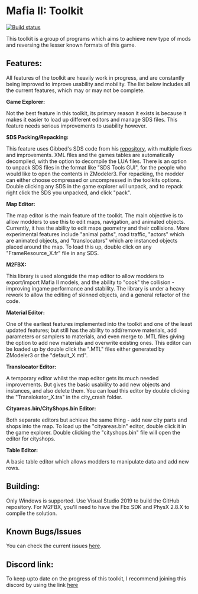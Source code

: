 
# Mafia II: Toolkit

[![Build status](https://ci.appveyor.com/api/projects/status/62dtija7vekn7htn/branch/master?svg=true)](https://ci.appveyor.com/project/Greavesy1899/mafia2toolkit)

This toolkit is a group of programs which aims to achieve new type of mods and reversing the lesser known formats of this game.

## Features:

All features of the toolkit are heavily work in progress, and are constantly being improved to improve usability and mobility. The list below includes all the current features, which may or may not be complete. 

**Game Explorer:**

Not the best feature in this toolkit, its primary reason it exists is because it makes it easier to load up different editors and manage SDS files. This feature needs serious improvements to usability however.

**SDS Packing/Repacking:**

This feature uses Gibbed's SDS code from his [repository](https://github.com/gibbed/Gibbed.Illusion), with multiple fixes and improvements. XML files and the games tables are automatically decompiled, with the option to decompile the LUA files. There is an option to unpack SDS files in the format like "SDS Tools GUI", for the people who would like to open the contents in ZModeler3. For repacking, the modder can either choose compressed or uncompressed in the toolkits options. Double clicking any SDS in the game explorer will unpack, and to repack right click the SDS you unpacked, and click "pack".

**Map Editor:**

The map editor is the main feature of the toolkit. The main objective is to allow modders to use this to edit maps, navigation, and animated objects. Currently, it has the ability to edit maps geometry and their collisions. More experimental features include "animal paths", road traffic, "actors" which are animated objects, and "translocators" which are instanced objects placed around the map. To load this up, double click on any "FrameResource_X.fr" file in any SDS.

**M2FBX:**

This library is used alongside the map editor to allow modders to export/import Mafia II models, and the ability to "cook" the collision - improving ingame performance and stability. The library is under a heavy rework to allow the editing of skinned objects, and a general refactor of the code.

**Material Editor:**

One of the earliest features implemented into the toolkit and one of the least updated features; but still has the ability to add/remove materials, add parameters or samplers to materials, and even merge to .MTL files giving the option to add new materials and overwrite existing ones. This editor can be loaded up by double click the ".MTL" files either generated by ZModeler3 or the "default_X.mtl".

**Translocator Editor:**

A temporary editor whilst the map editor gets its much needed improvements. But gives the basic usability to add new objects and instances, and also delete them. You can load this editor by double clicking the "Translokator_X.tra" in the city_crash folder.

**Cityareas.bin/CityShops.bin Editor:**

Both separate editors but achieve the same thing - add new city parts and shops into the map. To load up the "cityareas.bin" editor, double click it in the game explorer. Double clicking the "cityshops.bin" file  will open the editor for cityshops.

**Table Editor:**

A basic table editor which allows modders to manipulate data and add new rows. 

## Building:
Only Windows is supported. Use Visual Studio 2019 to build the GitHub repository. 
For M2FBX, you'll need to have the Fbx SDK and PhysX 2.8.X to compile the solution.

## Known Bugs/Issues
You can check the current issues [here](https://github.com/Greavesy1899/Mafia2Toolkit/issues "Issues").

## Discord link:
To keep upto date on the progress of this toolkit, I recommend joining this discord by using the link [here](http://bit.ly/2L4z8vj "Discord invite")
